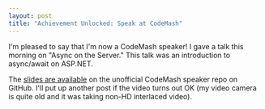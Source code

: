 ```yaml
---
layout: post
title: "Achievement Unlocked: Speak at CodeMash"
---
```

I'm pleased to say that I'm now a CodeMash speaker! I gave a talk this morning on "Async on the Server." This talk was an introduction to async/await on ASP.NET.



The [slides are available](https://github.com/TechConf/CodeMash2014/tree/master/Async%20on%20the%20Server) on the unofficial CodeMash speaker repo on GitHub. I'll put up another post if the video turns out OK (my video camera is quite old and it was taking non-HD interlaced video).

